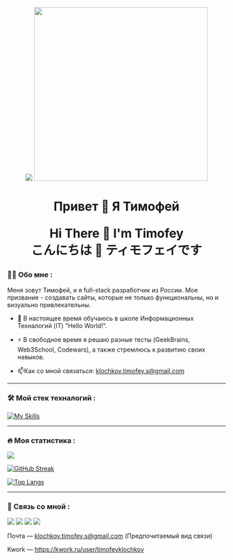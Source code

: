 <div id="header" align="center">
  <img src="https://s1.gifyu.com/images/SBMX6.gif"/>
  <img src="https://s1.gifyu.com/images/SBpS1.gif" width="400px" />
</div>

<h1 align="center">
  Привет 👋 Я Тимофей
  
  Hi There 👋 I'm Timofey         
  こんにちは 👋 ティモフェイです
</h1> 

### :man_technologist: Обо мне :

Меня зовут Тимофей, и я full-stack разработчик из России. Мое призвание - создавать сайты, которые не только функциональны, но и визуально привлекательны.

- :telescope: В настоящее время обучаюсь в школе Информационных Техналогий (IT) "Hello World!".

- :zap: В свободное время я решаю разные тесты (GeekBrains, Web3School, Codewars), a также стремлюсь к развитию своих навыков.

- :mailbox:Как со мной связаться: klochkov.timofey.s@gmail.com

---

### :hammer_and_wrench: Мой стек техналогий :

[![My Skills](https://skillicons.dev/icons?i=js,html,css,nodejs,figma,git,bootstrap,firebase,react,sass,ts,tailwindcss)](https://skillicons.dev)

---

### :fire: Моя статистика :

![](http://github-profile-summary-cards.vercel.app/api/cards/profile-details?username=KlochkovTimofey&theme=noctis_minimus&locale=ru)

[![GitHub Streak](https://github-readme-streak-stats.herokuapp.com?user=KlochkovTimofey&theme=noctis_minimus&locale=ru)](https://git.io/streak-stats)

[![Top Langs](https://github-readme-stats.vercel.app/api/top-langs/?username=KlochkovTimofey&layout=compact&theme=noctis_minimus&locale=en)](https://github.com/anuraghazra/github-readme-stats) 

---

### :link: Связь со мной :

<a href="https://t.me/junglesx"><img src="https://img.shields.io/badge/Телеграм-black?style=for-the-badge&logo=Telegram&logoColor=3DF0FF"><a/> <a href="#"><img src="https://img.shields.io/badge/Linkedin-black?style=for-the-badge&logo=Linkedin&logoColor=1E90FF"><a/> <a href="#"><img src="https://img.shields.io/badge/Behance-black?style=for-the-badge&logo=Behance&logoColor=0000FF"><a/> <a href="#"><img src="https://img.shields.io/badge/Discord-black?style=for-the-badge&logo=Discord&logoColor=4169E1"><a/>


Почта — klochkov.timofey.s@gmail.com (Предпочитаемый вид связи)

Kwork — https://kwork.ru/user/timofeyklochkov
 
